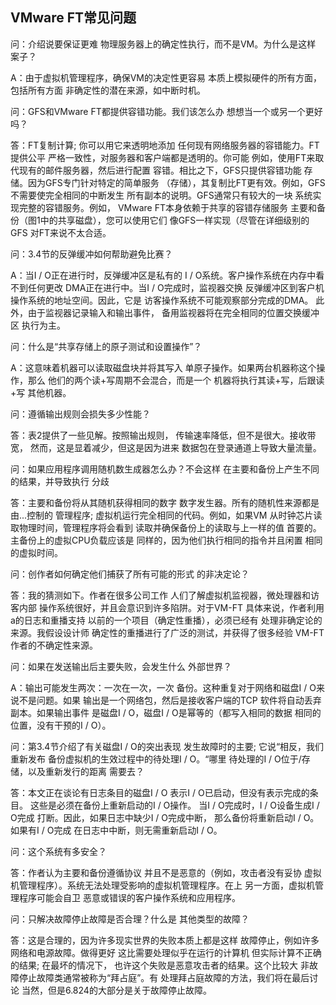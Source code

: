 ## VMware FT常见问题
问：介绍说要保证更难
物理服务器上的确定性执行，而不是VM。为什么是这样
案子？

A：由于虚拟机管理程序，确保VM的决定性更容易
本质上模拟硬件的所有方面，包括所有方面
非确定性的潜在来源，如中断时机。

问：GFS和VMware FT都提供容错功能。我们该怎么办
想想当一个或另一个更好吗？

答：FT复制计算; 你可以用它来透明地添加
任何现有网络服务器的容错能力。FT提供公平
严格一致性，对服务器和客户端都是透明的。你可能
例如，使用FT来取代现有的邮件服务器，然后进行配置
容错。相比之下，GFS只提供容错功能
存储。因为GFS专门针对特定的简单服务
（存储），其复制比FT更有效。例如，GFS
不需要使完全相同的中断发生
所有副本的说明。GFS通常只有较大的一块
系统实现完整的容错服务。例如，
VMware FT本身依赖于共享的容错存储服务
主要和备份（图1中的共享磁盘），您可以使用它们
像GFS一样实现（尽管在详细级别的GFS
对FT来说不太合适。

问：3.4节的反弹缓冲如何帮助避免比赛？

A：当I / O正在进行时，反弹缓冲区是私有的
I / O系统。客户操作系统在内存中看不到任何更改
DMA正在进行中。当I / O完成时，监视器交换
反弹缓冲区到客户机操作系统的地址空间。因此，它是
访客操作系统不可能观察部分完成的DMA。
此外，由于监视器记录输入和输出事件，
备用监视器将在完全相同的位置交换缓冲区
执行为主。

问：什么是“共享存储上的原子测试和设置操作”？

A：这意味着机器可以读取磁盘块并将其写入
单原子操作。如果两台机器称这个操作，那么
他们的两个读+写周期不会混合，而是一个
机器将执行其读+写，后跟读+写
其他机器。

问：遵循输出规则会损失多少性能？

答：表2提供了一些见解。按照输出规则，
传输速率降低，但不是很大。接收带宽，
然而，这是显着减少，但这是因为进来
数据包在登录通道上导致大量流量。

问：如果应用程序调用随机数生成器怎么办？不会这样
在主要和备份上产生不同的结果，并导致执行
分歧

答：主要和备份将从其随机获得相同的数字
数字发生器。所有的随机性来源都是由...控制的
管理程序; 虚拟机运行完全相同的代码。例如，如果VM
从时钟芯片读取物理时间，管理程序将会看到
读取并确保备份上的读取与上一样的值
首要的。主备份上的虚拟CPU负载应该是
同样的，因为他们执行相同的指令并且闲置
相同的虚拟时间。

问：创作者如何确定他们捕获了所有可能的形式
的非决定论？

答：我的猜测如下。作者在很多公司工作
人们了解虚拟机监视器，微处理器和访客内部
操作系统很好，并且会意识到许多陷阱。对于VM-FT
具体来说，作者利用a的日志和重播支持
以前的一个项目（确定性重播），必须已经有
处理非确定论的来源。我假设设计师
确定性的重播进行了广泛的测试，并获得了很多经验
VM-FT作者的不确定性来源。

问：如果在发送输出后主要失败，会发生什么
外部世界？

A：输出可能发生两次：一次在一次，一次
备份。这种重复对于网络和磁盘I / O来说不是问题。如果
输出是一个网络包，然后是接收客户端的TCP
软件将自动丢弃副本。如果输出事件
是磁盘I / O，磁盘I / O是幂等的（都写入相同的数据
相同的位置，没有干预的I / O）。

问：第3.4节介绍了有关磁盘I / O的突出表现
发生故障时的主要; 它说“相反，我们重新发布
备份虚拟机的生效过程中的待处理I / O。“哪里
待处理的I / O位于/存储，以及重新发行的距离
需要去？

答：本文正在谈论有日志条目的磁盘I / O
表示I / O已启动，但没有表示完成的条目。
这些是必须在备份上重新启动的I / O操作。
当I / O完成时，I / O设备生成I / O完成
打断。因此，如果日志中缺少I / O完成中断，
那么备份将重新启动I / O。如果有I / O完成
在日志中中断，则无需重新启动I / O。

问：这个系统有多安全？

答：作者认为主要和备份遵循协议
并且不是恶意的（例如，攻击者没有妥协
虚拟机管理程序）。系统无法处理受影响的虚拟机管理程序。在上
另一方面，虚拟机管理程序可能会自卫
恶意或错误的客户操作系统和应用程序。

问：只解决故障停止故障是否合理？什么是
其他类型的故障？

答：这是合理的，因为许多现实世界的失败本质上都是这样
故障停止，例如许多网络和电源故障。做得更好
这比需要处理似乎在运行的计算机
但实际计算不正确的结果; 在最坏的情况下，
也许这个失败是恶意攻击者的结果。这个比较大
非故障停止故障类通常被称为“拜占庭”。有
处理拜占庭故障的方法，我们将在最后讨论
当然，但是6.824的大部分是关于故障停止故障。